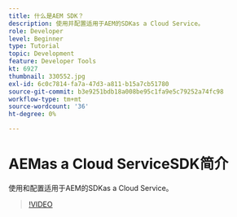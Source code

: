 ```yaml
---
title: 什么是AEM SDK？
description: 使用并配置适用于AEM的SDKas a Cloud Service。
role: Developer
level: Beginner
type: Tutorial
topic: Development
feature: Developer Tools
kt: 6927
thumbnail: 330552.jpg
exl-id: 6c0c7814-fa7a-47d3-a811-b15a7cb51780
source-git-commit: b3e9251bdb18a008be95c1fa9e5c79252a74fc98
workflow-type: tm+mt
source-wordcount: '36'
ht-degree: 0%

---
```


# AEMas a Cloud ServiceSDK简介

使用和配置适用于AEM的SDKas a Cloud Service。

>[!VIDEO](https://video.tv.adobe.com/v/330552?quality=12&learn=on)
